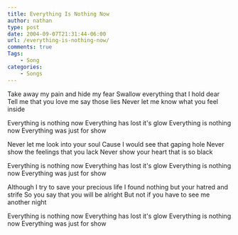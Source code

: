 ```yaml
---
title: Everything Is Nothing Now
author: nathan
type: post
date: 2004-09-07T21:31:44-06:00
url: /everything-is-nothing-now/
comments: true
Tags:
    - Song
categories:
    - Songs
---
```

Take away my pain and hide my fear
Swallow everything that I hold dear
Tell me that you love me say those lies
Never let me know what you feel inside

Everything is nothing now
Everything has lost it's glow
Everything is nothing now
Everything was just for show

Never let me look into your soul
Cause I would see that gaping hole
Never show the feelings that you lack
Never show your heart that is so black

Everything is nothing now
Everything has lost it's glow
Everything is nothing now
Everything was just for show

Although I try to save your precious life
I found nothing but your hatred and strife
So you say that you will be alright
But not if you have to see me another night

Everything is nothing now
Everything has lost it's glow
Everything is nothing now
Everything was just for show
